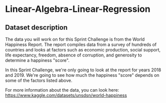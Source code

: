 # Linear-Algebra-Linear-Regression

## Dataset description

The data you will work on for this Sprint Challenge is from the World Happiness Report. The report compiles data from a survey of hundreds of countries and looks at factors such as economic production, social support, life expectancy, freedom, absence of corruption, and generosity to determine a happiness "score".

In this Sprint Challenge, we're only going to look at the report for years 2018 and 2019. We're going to see how much the happiness "score" depends on some of the factors listed above.

For more information about the data, you can look here: https://www.kaggle.com/datasets/unsdsn/world-happiness
